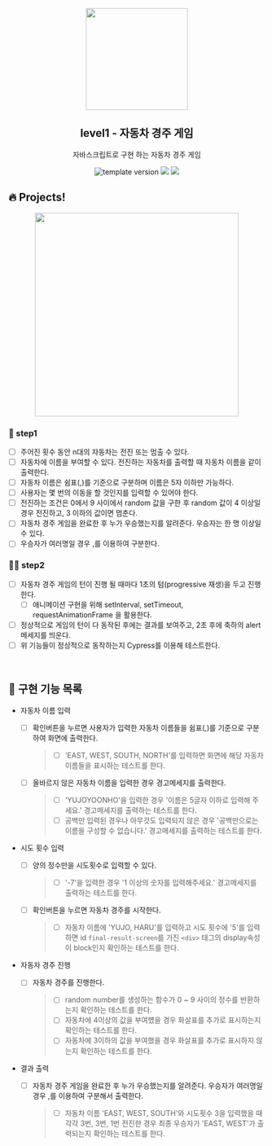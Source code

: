 <p align="middle" >
  <img width="200px;" src="https://user-images.githubusercontent.com/50367798/106415730-2645a280-6493-11eb-876c-ef7172652261.png"/>
</p>
<h2 align="middle">level1 - 자동차 경주 게임</h2>
<p align="middle">자바스크립트로 구현 하는 자동차 경주 게임</p>
<p align="middle">
<img src="https://img.shields.io/badge/version-1.0.0-blue?style=flat-square" alt="template version"/>
<img src="https://img.shields.io/badge/language-html-blue.svg?style=flat-square"/>
<a href="https://github.com/daybrush/moveable/blob/master/LICENSE" target="_blank">
  <img src="https://img.shields.io/github/license/daybrush/moveable.svg?style=flat-square&label=license&color=08CE5D"/>
  </a>
</p>

## 🔥 Projects!

<p align="middle">
  <img width="400" src="https://techcourse-storage.s3.ap-northeast-2.amazonaws.com/7c76e809d82a4a3aa0fd78a86be25427">
</p>

### 🎯 step1

- [ ] 주어진 횟수 동안 n대의 자동차는 전진 또는 멈출 수 있다.
- [ ] 자동차에 이름을 부여할 수 있다. 전진하는 자동차를 출력할 때 자동차 이름을 같이 출력한다.
- [ ] 자동차 이름은 쉼표(,)를 기준으로 구분하며 이름은 5자 이하만 가능하다.
- [ ] 사용자는 몇 번의 이동을 할 것인지를 입력할 수 있어야 한다.
- [ ] 전진하는 조건은 0에서 9 사이에서 random 값을 구한 후 random 값이 4 이상일 경우 전진하고, 3 이하의 값이면 멈춘다.
- [ ] 자동차 경주 게임을 완료한 후 누가 우승했는지를 알려준다. 우승자는 한 명 이상일 수 있다.
- [ ] 우승자가 여러명일 경우 ,를 이용하여 구분한다.

### 🎯🎯 step2

- [ ] 자동차 경주 게임의 턴이 진행 될 때마다 1초의 텀(progressive 재생)을 두고 진행한다.
  - [ ] 애니메이션 구현을 위해 setInterval, setTimeout, requestAnimationFrame 을 활용한다.
- [ ] 정상적으로 게임의 턴이 다 동작된 후에는 결과를 보여주고, 2초 후에 축하의 alert 메세지를 띄운다.
- [ ] 위 기능들이 정상적으로 동작하는지 Cypress를 이용해 테스트한다.

<br>

## 📝 구현 기능 목록

- 자동차 이름 입력
  - [ ] 확인버튼을 누르면 사용자가 입력한 자동차 이름들을 쉼표(,)를 기준으로 구분하여 화면에 출력한다.
    > - [ ] 'EAST, WEST, SOUTH, NORTH'를 입력하면 화면에 해당 자동차 이름들을 표시하는 테스트를 한다.
  - [ ] 올바르지 않은 자동차 이름을 입력한 경우 경고메세지를 출력한다.
    > - [ ] 'YUJOYOONHO'을 입력한 경우 '이름은 5글자 이하로 입력해 주세요.' 경고메세지를 출력하는 테스트를 한다.
    > - [ ] 공백만 입력된 경우나 아무것도 입력되지 않은 경우 '공백만으로는 이름을 구성할 수 없습니다.' 경고메세지를 출력하는 테스트를 한다.
- 시도 횟수 입력
  - [ ] 양의 정수만을 시도횟수로 입력할 수 있다.
    > - [ ] '-7'을 입력한 경우 '1 이상의 숫자를 입력해주세요.' 경고메세지를 출력하는 테스트를 한다.
  - [ ] 확인버튼을 누르면 자동차 경주를 시작한다.
    > - [ ] 자동차 이름에 'YUJO, HARU'를 입력하고 시도 횟수에 '5'를 입력하면 id `final-result-screen`를 가진 `<div>` 태그의 display속성이 block인지 확인하는 테스트를 한다.
- 자동자 경주 진행

  - [ ] 자동차 경주를 진행한다.
    > - [ ] random number를 생성하는 함수가 0 ~ 9 사이의 정수를 반환하는지 확인하는 테스트를 한다.
    > - [ ] 자동차에 4이상의 값을 부여헀을 경우 화살표를 추가로 표시하는지 확인하는 테스트를 한다.
    > - [ ] 자동차에 3이하의 값을 부여했을 경우 화살표를 추가로 표시하지 않는지 확인하는 테스트를 한다.

- 결과 출력
  - [ ] 자동차 경주 게임을 완료한 후 누가 우승했는지를 알려준다. 우승자가 여러명일 경우 ,를 이용하여 구분해서 출력한다.
    > - [ ] 자동차 이름 'EAST, WEST, SOUTH'와 시도횟수 3을 입력했을 때 각각 3번, 3번, 1번 전진한 경우 최종 우승자가 'EAST, WEST'가 출력되는지 확인하는 테스트를 한다.
